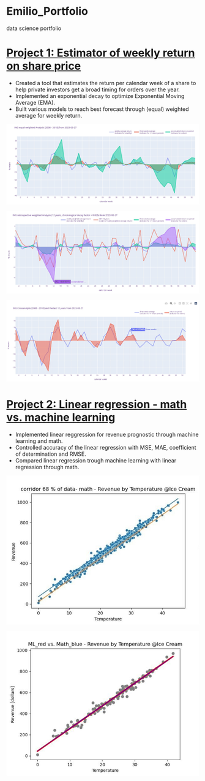 # Emilio_Portfolio
data science portfolio
# [Project 1: Estimator of weekly return on share price](https://github.com/crunchingdata/Estimator_of_weekly_return_on_share_price)
* Created a tool that estimates the return per calendar week of a share to help private investors get a broad timing for orders over the year.
* Implemented an exponential decay to optimize Exponential Moving Average (EMA).
* Built various models to reach best forecast through (equal) weighted average for weekly return.

![](/Images/INGreturnanalysis20082010.jpg)

![](/Images/INGretrospectivereturnanalysis12years.jpg)

![](/Images/INGreturncrossanalysis2008201012years.jpg)

# [Project 2: Linear regression - math vs. machine learning](https://github.com/crunchingdata/Linear_regression_-_math_vs_machine_learning)
* Implemented linear reggression for revenue prognostic through machine learning and math.
* Controlled accuracy of the linear regression with MSE, MAE, coefficient of determination and RMSE.
* Compared linear regression trough machine learning with linear regression through math.

![](/Images/scatterplot_with_corridor_68_data_math.jpg)

![](/Images/ML_red_vs_Math_blue_scatterplot.jpg)
